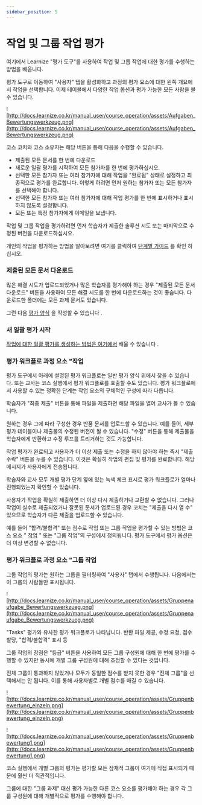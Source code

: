 ```yaml
---
sidebar_position: 5
---
```


# 작업 및 그룹 작업 평가

여기에서 Learnize "평가 도구"를 사용하여 작업 및 그룹 작업에 대한 평가를 수행하는 방법을 배웁니다.

평가 도구로 이동하여 "사용자" 탭을 활성화하고 과정의 평가 요소에 대한 왼쪽 개요에서 작업을 선택합니다. 이제 테이블에서 다양한 작업 옵션과 평가 가능한 모든 사람을 볼 수 있습니다.

![http://docs.learnize.co.kr/manual_user/course_operation/assets/Aufgaben_Bewertungswerkzeug.png](http://docs.learnize.co.kr/manual_user/course_operation/assets/Aufgaben_Bewertungswerkzeug.png)

코스 코치와 코스 소유자는 해당 버튼을 통해 다음을 수행할 수 있습니다.

- 제출된 모든 문서를 한 번에 다운로드
- 새로운 일괄 평가를 시작하여 모든 참가자를 한 번에 평가하십시오.
- 선택한 모든 참가자 또는 여러 참가자에 대해 작업을 "완료됨" 상태로 설정하고 최종적으로 평가를 완료합니다. 이렇게 하려면 먼저 원하는 참가자 또는 모든 참가자를 선택해야 합니다.
- 선택한 모든 참가자 또는 여러 참가자에 대해 작업 평가를 한 번에 표시하거나 표시하지 않도록 설정합니다.
- 모든 또는 특정 참가자에게 이메일을 보냅니다.

작업 및 그룹 작업을 평가하려면 먼저 학습자가 제출한 솔루션 시도 또는 마지막으로 수정된 버전을 다운로드하십시오.

개인의 작업을 평가하는 방법을 알아보려면 여기를 클릭하여 [단계별 가이드](http://docs.learnize.co.kr/manual_user/course_operation/Assessment_of_learners/) 를 확인 하십시오.

### 제출된 모든 문서 다운로드

많은 해결 시도가 업로드되었거나 많은 학습자를 평가해야 하는 경우 "제출된 모든 문서 다운로드" 버튼을 사용하여 모든 해결 시도를 한 번에 다운로드하는 것이 좋습니다. 다운로드한 폴더에는 모든 과제 문서도 있습니다.

그런 다음 [평가 양식](http://docs.learnize.co.kr/manual_user/course_operation/The_assessment_form/) 을 작성할 수 있습니다 .

### 새 일괄 평가 시작

[작업에 대한 일괄 평가를 생성하는 방법은 여기에서](http://docs.learnize.co.kr/manual_user/how-to/create_a_bulk_assessment_for_submission_tasks/) 배울 수 있습니다 .

### 평가 워크플로 과정 요소 "작업

평가 도구에서 아래에 설명된 평가 워크플로는 일반 평가 양식 위에서 찾을 수 있습니다. 또는 교사는 코스 실행에서 평가 워크플로를 호출할 수도 있습니다. 평가 워크플로에서 사용할 수 있는 정확한 단계는 작업 요소의 구체적인 구성에 따라 다릅니다.

학습자가 "최종 제출" 버튼을 통해 파일을 제출하면 해당 파일을 열어 교사가 볼 수 있습니다.

원하는 경우 그에 따라 구성한 경우 반품 문서를 업로드할 수 있습니다. 예를 들어, 세부 평가 테이블이나 제출물의 수정된 버전이 될 수 있습니다. "수정" 버튼을 통해 제출물을 학습자에게 반환하고 수정 루프를 트리거하는 것도 가능합니다.

작업 평가가 완료되고 사용자가 더 이상 제출 또는 수정을 하지 않아야 하는 즉시 "제출 수락" 버튼을 누를 수 있습니다. 이것은 확실히 작업의 편집 및 평가를 완료합니다. 해당 메시지가 사용자에게 전송됩니다.

학습자와 교사 모두 개별 평가 단계 옆에 있는 녹색 체크 표시로 평가 워크플로가 얼마나 진행되었는지 확인할 수 있습니다.

사용자가 작업을 확실히 제출하면 더 이상 다시 제출하거나 교환할 수 없습니다. 그러나 작업이 실수로 제출되었거나 잘못된 문서가 업로드된 경우 코치는 "제출을 다시 열 수" 있으므로 학습자가 다른 제출을 업로드할 수 있습니다.

예를 들어 "합격/불합격" 또는 점수로 작업 또는 그룹 작업을 평가할 수 있는 방법은 코스 요소 " [작업](http://docs.learnize.co.kr/manual_user/task/Task_-_Further_Configurations/) " 또는 "그룹 작업"의 구성에서 정의됩니다. 평가 도구에서 평가 옵션은 더 이상 변경할 수 없습니다.

### 평가 워크플로 과정 요소 "그룹 작업

그룹 작업의 평가는 원하는 그룹을 필터링하여 "사용자" 탭에서 수행됩니다. 다음에서는 이 그룹의 사람들만 표시됩니다.

![http://docs.learnize.co.kr/manual_user/course_operation/assets/Gruppenaufgabe_Bewertungswerkzueg.png](http://docs.learnize.co.kr/manual_user/course_operation/assets/Gruppenaufgabe_Bewertungswerkzueg.png)

"Tasks" 평가와 유사한 평가 워크플로가 나타납니다. 반환 파일 제공, 수정 요청, 점수 할당, "합격/불합격" 표시 등

그룹 작업의 장점은 "등급" 버튼을 사용하여 모든 그룹 구성원에 대해 한 번에 평가를 수행할 수 있지만 동시에 개별 그룹 구성원에 대해 조정할 수 있다는 것입니다.

전체 그룹이 통과하지 않았거나 모두가 동일한 점수를 받지 못한 경우 "전체 그룹"을 선택해서는 안 됩니다. 이를 통해 사용자별로 개별 점수를 매길 수 있습니다.

![http://docs.learnize.co.kr/manual_user/course_operation/assets/Gruppenbewertung_einzeln.png](http://docs.learnize.co.kr/manual_user/course_operation/assets/Gruppenbewertung_einzeln.png)

![http://docs.learnize.co.kr/manual_user/course_operation/assets/Gruppenbewertung1.png](http://docs.learnize.co.kr/manual_user/course_operation/assets/Gruppenbewertung1.png)

코스 실행에서 개별 그룹의 평가는 평가할 모든 잠재적 그룹이 여기에 직접 표시되기 때문에 훨씬 더 직관적입니다.

그룹에 대한 "그룹 과제" 대신 평가 가능한 다른 코스 요소를 평가해야 하는 경우 각 그룹 구성원에 대해 개별적으로 평가를 수행해야 합니다.